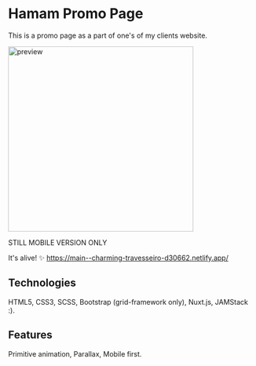 # Hamam Promo Page
This is a promo page as a part of one's of my clients website.

<img width="377" alt="preview" src="https://user-images.githubusercontent.com/9405660/162558068-5d80a09c-1c6b-4dc2-82dd-c5a45deee622.png">


STILL MOBILE VERSION ONLY

It's alive! ✨
https://main--charming-travesseiro-d30662.netlify.app/

## Technologies
HTML5, CSS3, SCSS, Bootstrap (grid-framework only), Nuxt.js, JAMStack :). 

## Features
Primitive animation, Parallax, Mobile first. 
